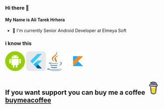 ### Hi there 👋
#### My Name is Ali Tarek Hrhera

- 🔭 I'm currently Senior Android Developer at Elmeya Soft

### i know this 
![android](https://github.com/alihrhera/alihrhera/blob/main/android.png)    ![flutter](https://github.com/alihrhera/alihrhera/blob/main/flutter.png) ![java](https://github.com/alihrhera/alihrhera/blob/main/java.png)  ![kotlin](https://github.com/alihrhera/alihrhera/blob/main/kotlin.png)

## If you want support you can buy me a coffee ![buymeacoffee](https://github.com/alihrhera/alihrhera/blob/main/buy_me_coffe.png) [buymeacoffee](https://www.buymeacoffee.com/alihrhera)

<!--
**alihrhera/alihrhera** is a ✨ _special_ ✨ repository because its `README.md` (this file) appears on your GitHub profile.

Here are some ideas to get you started:
[![flutter](https://github.com/alihrhera/alihrhera/blob/main/flutter.png)[![java](https://github.com/alihrhera/alihrhera/blob/main/java.png)[![kotlin](https://github.com/alihrhera/alihrhera/blob/main/kotlin.png)

- 🔭 I’m currently working on ...
- 🌱 I’m currently learning ...
- 👯 I’m looking to collaborate on ...
- 🤔 I’m looking for help with ...
- 💬 Ask me about ...
- 📫 How to reach me: ...
- 😄 Pronouns: ...
- ⚡ Fun fact: ...
-->
